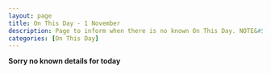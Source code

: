 ```yaml
---
layout: page
title: On This Day - 1 November
description: Page to inform when there is no known On This Day. NOTE&#58; There may still be comments.
categories: [On This Day]
---
```


**Sorry no known details for today**

